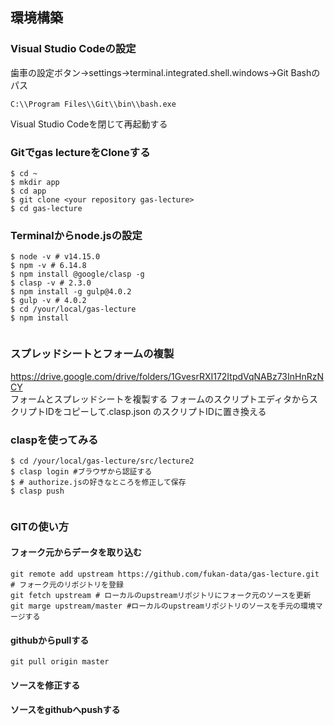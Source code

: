 ## 環境構築
### Visual Studio Codeの設定
歯車の設定ボタン→settings→terminal.integrated.shell.windows→Git Bashのパス  
```
C:\\Program Files\\Git\\bin\\bash.exe  
```
Visual Studio Codeを閉じて再起動する

### Gitでgas lectureをCloneする
```
$ cd ~
$ mkdir app
$ cd app
$ git clone <your repository gas-lecture>
$ cd gas-lecture 
```

### Terminalからnode.jsの設定

```
$ node -v # v14.15.0
$ npm -v # 6.14.8
$ npm install @google/clasp -g
$ clasp -v # 2.3.0
$ npm install -g gulp@4.0.2
$ gulp -v # 4.0.2
$ cd /your/local/gas-lecture
$ npm install


```
### スプレッドシートとフォームの複製
https://drive.google.com/drive/folders/1GvesrRXI172ItpdVqNABz73InHnRzNCY  
フォームとスプレッドシートを複製する
フォームのスクリプトエディタからスクリプトIDをコピーして.clasp.json のスクリプトIDに置き換える


### claspを使ってみる
```
$ cd /your/local/gas-lecture/src/lecture2
$ clasp login #ブラウザから認証する
$ # authorize.jsの好きなところを修正して保存 
$ clasp push


```


### GITの使い方
#### フォーク元からデータを取り込む
```
git remote add upstream https://github.com/fukan-data/gas-lecture.git # フォーク元のリポジトリを登録
git fetch upstream # ローカルのupstreamリポジトリにフォーク元のソースを更新
git marge upstream/master #ローカルのupstreamリポジトリのソースを手元の環境マージする
```
#### githubからpullする
```
git pull origin master

```

#### ソースを修正する


#### ソースをgithubへpushする
```

```













